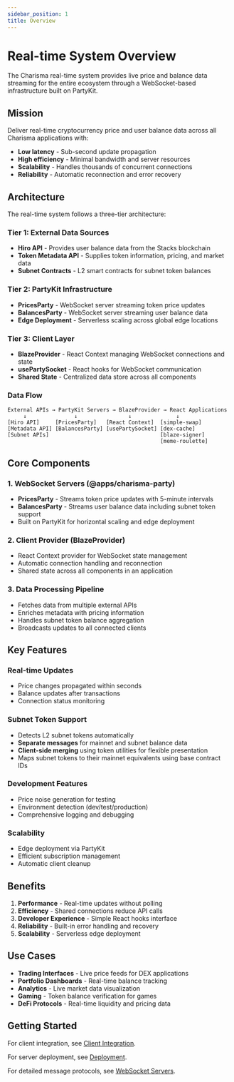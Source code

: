 ```yaml
---
sidebar_position: 1
title: Overview
---
```


# Real-time System Overview

The Charisma real-time system provides live price and balance data streaming for the entire ecosystem through a WebSocket-based infrastructure built on PartyKit.

## Mission

Deliver real-time cryptocurrency price and user balance data across all Charisma applications with:
- **Low latency** - Sub-second update propagation
- **High efficiency** - Minimal bandwidth and server resources
- **Scalability** - Handles thousands of concurrent connections
- **Reliability** - Automatic reconnection and error recovery

## Architecture

The real-time system follows a three-tier architecture:

### **Tier 1: External Data Sources**
- **Hiro API** - Provides user balance data from the Stacks blockchain
- **Token Metadata API** - Supplies token information, pricing, and market data
- **Subnet Contracts** - L2 smart contracts for subnet token balances

### **Tier 2: PartyKit Infrastructure** 
- **PricesParty** - WebSocket server streaming token price updates
- **BalancesParty** - WebSocket server streaming user balance data
- **Edge Deployment** - Serverless scaling across global edge locations

### **Tier 3: Client Layer**
- **BlazeProvider** - React Context managing WebSocket connections and state
- **usePartySocket** - React hooks for WebSocket communication
- **Shared State** - Centralized data store across all components

### **Data Flow**
```
External APIs → PartyKit Servers → BlazeProvider → React Applications
     ↓               ↓                ↓              ↓
[Hiro API]     [PricesParty]   [React Context]  [simple-swap]
[Metadata API] [BalancesParty] [usePartySocket] [dex-cache]
[Subnet APIs]                                   [blaze-signer]
                                                [meme-roulette]
```

## Core Components

### 1. WebSocket Servers (@apps/charisma-party)
- **PricesParty** - Streams token price updates with 5-minute intervals
- **BalancesParty** - Streams user balance data including subnet token support
- Built on PartyKit for horizontal scaling and edge deployment

### 2. Client Provider (BlazeProvider)
- React Context provider for WebSocket state management
- Automatic connection handling and reconnection
- Shared state across all components in an application

### 3. Data Processing Pipeline
- Fetches data from multiple external APIs
- Enriches metadata with pricing information
- Handles subnet token balance aggregation
- Broadcasts updates to all connected clients

## Key Features

### Real-time Updates
- Price changes propagated within seconds
- Balance updates after transactions
- Connection status monitoring

### Subnet Token Support
- Detects L2 subnet tokens automatically
- **Separate messages** for mainnet and subnet balance data
- **Client-side merging** using token utilities for flexible presentation
- Maps subnet tokens to their mainnet equivalents using base contract IDs

### Development Features
- Price noise generation for testing
- Environment detection (dev/test/production)
- Comprehensive logging and debugging

### Scalability
- Edge deployment via PartyKit
- Efficient subscription management
- Automatic client cleanup

## Benefits

1. **Performance** - Real-time updates without polling
2. **Efficiency** - Shared connections reduce API calls
3. **Developer Experience** - Simple React hooks interface
4. **Reliability** - Built-in error handling and recovery
5. **Scalability** - Serverless edge deployment

## Use Cases

- **Trading Interfaces** - Live price feeds for DEX applications
- **Portfolio Dashboards** - Real-time balance tracking
- **Analytics** - Live market data visualization
- **Gaming** - Token balance verification for games
- **DeFi Protocols** - Real-time liquidity and pricing data

## Getting Started

For client integration, see [Client Integration](./client-integration.md).

For server deployment, see [Deployment](./deployment.md).

For detailed message protocols, see [WebSocket Servers](./websocket-servers.md).